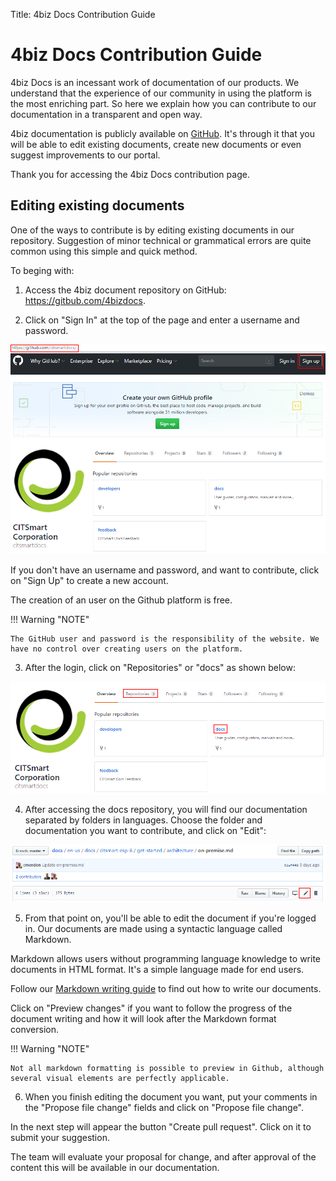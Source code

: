 Title: 4biz Docs Contribution Guide

# 4biz Docs Contribution Guide

4biz Docs is an incessant work of documentation of our products. We understand that the experience of our community in using the platform is the most enriching part. So here we explain how you can contribute to our documentation in a transparent and open way.

4biz documentation is publicly available on [GitHub](https://github.com/4bizdocs/). It's through it that you will be able to edit existing documents, create new documents or even suggest improvements to our portal.

Thank you for accessing the 4biz Docs contribution page.

## Editing existing documents

 

One of the ways to contribute is by editing existing documents in our repository. Suggestion of minor technical or grammatical errors are quite common using this simple and quick method.

To beging with:

 

1) Access the 4biz document repository on GitHub: https://gitbub.com/4bizdocs.

2) Click on "Sign In" at the top of the page and enter a username and password.

 

![Screenshot](images/contribution-signin.png)

 

 

If you don't have an username and password, and want to contribute, click on "Sign Up" to create a new account.

The creation of an user on the Github platform is free.

 

!!! Warning "NOTE"

 

    The GitHub user and password is the responsibility of the website. We have no control over creating users on the platform.

 

3) After the login, click on "Repositories" or "docs" as shown below:

 

![Screenshot](images/contribution-repositories.png)

 

4) After accessing the docs repository, you will find our documentation separated by folders in languages. Choose the folder and documentation you want to contribute, and click on "Edit":

 

![Screenshot](images/contribution-edit-files.png)

 

5) From that point on, you'll be able to edit the document if you're logged in. Our documents are made using a syntactic language called Markdown.

Markdown allows users without programming language knowledge to write documents in HTML format. It's a simple language made for end users.

Follow our [Markdown writing guide](https://docs.4biz.com/en-us/markdown.html) to find out how to write our documents.

 

Click on "Preview changes" if you want to follow the progress of the document writing and how it will look after the Markdown format conversion.

 

!!! Warning "NOTE"

 

    Not all markdown formatting is possible to preview in Github, although several visual elements are perfectly applicable.

               

6) When you finish editing the document you want, put your comments in the "Propose file change" fields and click on "Propose file change".

In the next step will appear the button "Create pull request". Click on it to submit your suggestion.

 

The team will evaluate your proposal for change, and after approval of the content this will be available in our documentation.

 
